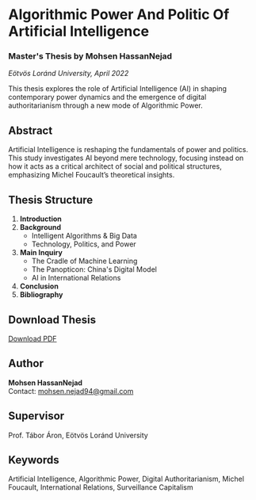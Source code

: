 # Algorithmic Power And Politic Of Artificial Intelligence

### Master's Thesis by Mohsen HassanNejad  
_Eötvös Loránd University, April 2022_

This thesis explores the role of Artificial Intelligence (AI) in shaping contemporary power dynamics and the emergence of digital authoritarianism through a new mode of Algorithmic Power.

## Abstract
Artificial Intelligence is reshaping the fundamentals of power and politics. This study investigates AI beyond mere technology, focusing instead on how it acts as a critical architect of social and political structures, emphasizing Michel Foucault’s theoretical insights.

## Thesis Structure
1. **Introduction**
2. **Background**
   - Intelligent Algorithms & Big Data
   - Technology, Politics, and Power
3. **Main Inquiry**
   - The Cradle of Machine Learning
   - The Panopticon: China's Digital Model
   - AI in International Relations
4. **Conclusion**
5. **Bibliography**

## Download Thesis
[Download PDF](./Algorithmic_Power_Thesis_Mohsen.pdf)

## Author
**Mohsen HassanNejad**  
Contact: mohsen.nejad94@gmail.com

## Supervisor
Prof. Tábor Áron, Eötvös Loránd University  

## Keywords
Artificial Intelligence, Algorithmic Power, Digital Authoritarianism, Michel Foucault, International Relations, Surveillance Capitalism
